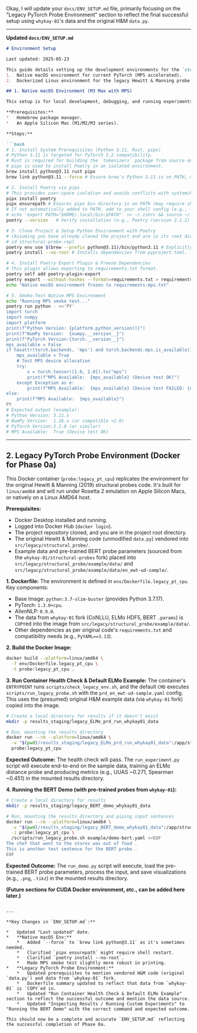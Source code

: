 Okay, I will update your `docs/ENV_SETUP.md` file, primarily focusing on the "Legacy PyTorch Probe Environment" section to reflect the final successful setup using `whykay-01`'s data and the original H&M `data.py`.

---

**Updated `docs/ENV_SETUP.md`**

```markdown
# Environment Setup

Last updated: 2025-05-23

This guide details setting up the development environments for the `structural-probe-repl` project:
1.  Native macOS environment for current PyTorch (MPS accelerated).
2.  Dockerized Linux environment for the legacy Hewitt & Manning probe code (CPU).

## 1. Native macOS Environment (M3 Max with MPS)

This setup is for local development, debugging, and running experiments with PyTorch 2.x on Apple Silicon, leveraging MPS for GPU acceleration.

**Prerequisites:**
*   Homebrew package manager.
*   An Apple Silicon Mac (M1/M2/M3 series).

**Steps:**

```bash
# 1. Install System Prerequisites (Python 3.11, Rust, pipx)
# Python 3.11 is targeted for PyTorch 2.2 compatibility.
# Rust is required for building the `tokenizers` package from source on arm64.
# pipx is used to install Poetry in an isolated environment.
brew install python@3.11 rust pipx
brew link python@3.11 --force # Ensure brew's Python 3.11 is on PATH, may need --force if linked by system

# 2. Install Poetry via pipx
# This provides user-space isolation and avoids conflicts with system/Homebrew Python.
pipx install poetry
pipx ensurepath # Ensures pipx bin directory is on PATH (may require shell restart/re-source)
# If not automatically added to PATH, add to your shell config (e.g., ~/.zshrc or ~/.bash_profile):
# echo 'export PATH="$HOME/.local/bin:$PATH"' >> ~/.zshrc && source ~/.zshrc
poetry --version   # Verify installation (e.g., Poetry (version 2.1.2) or similar)

# 3. Clone Project & Setup Python Environment with Poetry
# (Assuming you have already cloned the project and are in its root directory)
# cd structural-probe-repl 
poetry env use $(brew --prefix python@3.11)/bin/python3.11 # Explicitly tell Poetry to use brew's Python 3.11
poetry install --no-root # Installs dependencies from pyproject.toml. --no-root if project isn't a package itself.

# 4. Install Poetry Export Plugin & Freeze Dependencies
# This plugin allows exporting to requirements.txt format.
poetry self add poetry-plugin-export
poetry export --without-hashes --format=requirements.txt > requirements-mps.txt
echo "Native macOS environment frozen to requirements-mps.txt"

# 5. Smoke-Test Native MPS Environment
echo "Running MPS smoke test..."
poetry run python - <<'PY'
import torch
import numpy
import platform
print(f"Python Version: {platform.python_version()}")
print(f"NumPy Version:  {numpy.__version__}")
print(f"PyTorch Version:{torch.__version__}")
mps_available = False
if hasattr(torch.backends, 'mps') and torch.backends.mps.is_available():
    mps_available = True
    # Test MPS device allocation
    try:
        x = torch.tensor([1.0, 2.0]).to("mps")
        print(f"MPS Available:  {mps_available} (Device test OK)")
    except Exception as e:
        print(f"MPS Available:  {mps_available} (Device test FAILED: {e})")
else:
    print(f"MPS Available:  {mps_available}")
PY
# Expected output (example):
# Python Version: 3.11.x
# NumPy Version:  1.26.x (or compatible <2.0)
# PyTorch Version:2.2.0 (or similar)
# MPS Available:  True (Device test OK)
```

---
## 2. Legacy PyTorch Probe Environment (Docker for Phase 0a)

This Docker container (`probe:legacy_pt_cpu`) replicates the environment for the original Hewitt & Manning (2019) structural probes code. It's built for `linux/amd64` and will run under Rosetta 2 emulation on Apple Silicon Macs, or natively on a Linux AMD64 host.

**Prerequisites:**
*   Docker Desktop installed and running.
*   Logged into Docker Hub (`docker login`).
*   The project repository cloned, and you are in the project root directory.
*   The original Hewitt & Manning code (unmodified `data.py`) vendored into `src/legacy/structural_probe/`.
*   Example data and pre-trained BERT probe parameters (sourced from the `whykay-01/structural-probes` fork) placed into `src/legacy/structural_probe/example/data/` and `src/legacy/structural_probe/example/data/en_ewt-ud-sample/`.

**1. Dockerfile:**
The environment is defined in `env/Dockerfile.legacy_pt_cpu`. Key components:
*   Base Image: `python:3.7-slim-buster` (provides Python 3.7.17).
*   PyTorch: `1.3.0+cpu`.
*   AllenNLP: `0.9.0`.
*   The data from `whykay-01` fork (CoNLLU, ELMo HDF5, BERT `.params`) is `COPY`ed into the image from `src/legacy/structural_probe/example/data/`.
*   Other dependencies as per original code's `requirements.txt` and compatibility needs (e.g., `PyYAML==3.13`).

**2. Build the Docker Image:**
```bash
docker build --platform=linux/amd64 \
  -f env/Dockerfile.legacy_pt_cpu \
  -t probe:legacy_pt_cpu .
```

**3. Run Container Health Check & Default ELMo Example:**
The container's `ENTRYPOINT` runs `scripts/check_legacy_env.sh`, and the default `CMD` executes `scripts/run_legacy_probe.sh` with the `prd_en_ewt-ud-sample.yaml` config. This uses the (presumed) original H&M example data (via `whykay-01` fork) copied into the image.
```bash
# Create a local directory for results if it doesn't exist
mkdir -p results_staging/legacy_ELMo_prd_run_whykay01_data

# Run, mounting the results directory
docker run --rm --platform=linux/amd64 \
  -v "$(pwd)/results_staging/legacy_ELMo_prd_run_whykay01_data":/app/structural_probe_original/example/results \
  probe:legacy_pt_cpu
```
**Expected Outcome:**
The health check will pass. The `run_experiment.py` script will execute end-to-end on the sample data, training an ELMo distance probe and producing metrics (e.g., UUAS ~0.271, Spearman ~0.451) in the mounted results directory.

**4. Running the BERT Demo (with pre-trained probes from `whykay-01`):**
```bash
# Create a local directory for results
mkdir -p results_staging/legacy_BERT_demo_whykay01_data

# Run, mounting the results directory and piping input sentences
docker run --rm --platform=linux/amd64 \
  -v "$(pwd)/results_staging/legacy_BERT_demo_whykay01_data":/app/structural_probe_original/example/results \
  -i probe:legacy_pt_cpu \
  /scripts/run_legacy_probe.sh example/demo-bert.yaml <<EOF
The chef that went to the stores was out of food .
This is another test sentence for the BERT probe .
EOF
```
**Expected Outcome:**
The `run_demo.py` script will execute, load the pre-trained BERT probe parameters, process the input, and save visualizations (e.g., `.png`, `.tikz`) in the mounted results directory.

**(Future sections for CUDA Docker environment, etc., can be added here later.)**
```

---

**Key Changes in `ENV_SETUP.md`:**

*   Updated "Last updated" date.
*   **Native macOS Env:**
    *   Added `--force` to `brew link python@3.11` as it's sometimes needed.
    *   Clarified `pipx ensurepath` might require shell restart.
    *   Clarified `poetry install --no-root`.
    *   Made MPS smoke test slightly more robust in printing.
*   **Legacy PyTorch Probe Environment:**
    *   Updated prerequisites to mention vendored H&M code (original `data.py`) and data from `whykay-01` fork.
    *   Dockerfile summary updated to reflect that data from `whykay-01` is `COPY`ed in.
    *   Updated "Run Container Health Check & Default ELMo Example" section to reflect the successful outcome and mention the data source.
    *   Updated "Inspecting Results / Running Custom Experiments" to "Running the BERT Demo" with the correct command and expected outcome.

This should now be a complete and accurate `ENV_SETUP.md` reflecting the successful completion of Phase 0a.
